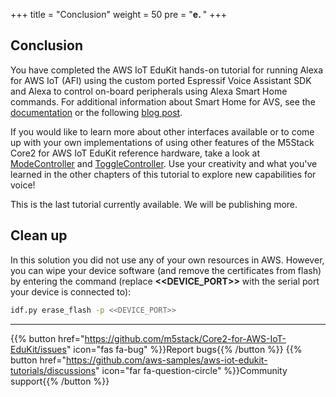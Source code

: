 
+++
title = "Conclusion"
weight = 50
pre = "<b>e. </b>"
+++

## Conclusion
You have completed the AWS IoT EduKit hands-on tutorial for running Alexa for AWS IoT (AFI) using the custom ported Espressif Voice Assistant SDK and Alexa to control on-board peripherals using Alexa Smart Home commands. For additional information about Smart Home for AVS, see the [documentation](https://developer.amazon.com/en-US/docs/alexa/alexa-voice-service/smart-home-for-avs.html) or the following [blog post](https://developer.amazon.com/en-US/blogs/alexa/device-makers/2020/04/create-a-sample-alexa-built-in-disco-ball-with-smart-home-for-av).

If you would like to learn more about other interfaces available or to come up with your own implementations of using other features of the M5Stack Core2 for AWS IoT EduKit reference hardware, take a look at [ModeController](https://developer.amazon.com/en-US/docs/alexa/alexa-voice-service/alexa-modecontroller.html) and [ToggleController](https://developer.amazon.com/en-US/docs/alexa/alexa-voice-service/alexa-togglecontroller.html). Use your creativity and what you've learned in the other chapters of this tutorial to explore new capabilities for voice! 

This is the last tutorial currently available. We will be publishing more.

## Clean up
In this solution you did not use any of your own resources in AWS. However, you can wipe your device software (and remove the certificates from flash) by entering the command (replace **<<DEVICE_PORT>>** with the serial port your device is connected to):
```bash
idf.py erase_flash -p <<DEVICE_PORT>>
```

---
{{% button href="https://github.com/m5stack/Core2-for-AWS-IoT-EduKit/issues" icon="fas fa-bug" %}}Report bugs{{% /button %}} {{% button href="https://github.com/aws-samples/aws-iot-edukit-tutorials/discussions" icon="far fa-question-circle" %}}Community support{{% /button %}}